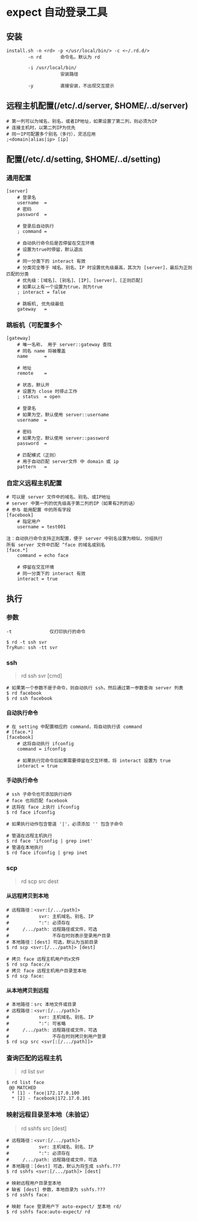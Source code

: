 # expect 自动登录工具

## 安装

```
install.sh -n <rd> -p </usr/local/bin/> -c <~/.rd.d/>
        -n rd       命令名，默认为 rd

        -i /usr/local/bin/
                    安装路径

        -y          直接安装，不出现交互提示
```

## 远程主机配置(/etc/<rd>.d/server, $HOME/.<rd>.d/server)

```
# 第一列可以为域名，别名，或者IP地址，如果设置了第二列，则必须为IP
# 连接主机时，以第二列IP为优先
# 同一IP可配置多个别名（多行），灵活应用
;<domain|alias|ip> [ip]
```

## 配置(/etc/<rd>.d/setting, $HOME/.<rd>.d/setting)


### 通用配置

```
[server]
    # 登录名
    username  =
    # 密码
    password  =

    # 登录后自动执行
    ; command =

    # 自动执行命令后是否停留在交互环境
    # 设置为true时停留，默认退出
    #
    # 同一分类下的 interact 有效
    # 分类完全等于 域名、别名、IP 时设置优先级最高，其次为 [server]，最后为正则匹配的分类
    # 优先级：[域名]、[别名]、[IP]、[server]、[正则匹配]
    # 如果以上有一个设置为true，则为true
    ; interact = false

    # 跳板机, 优先级最低
    gateway   =
```

### 跳板机（可配置多个
```
[gateway]
    # 唯一名称， 用于 server::gateway 查找
    # 同名 name 将被覆盖
    name      =

    # 地址
    remote    =

    # 状态，默认开
    # 设置为 close 时停止工作
    ; status  = open

    # 登录名
    # 如果为空，默认使用 server::username
    username  =

    # 密码
    # 如果为空，默认使用 server::password
    password  =

    # 匹配模式（正则）
    # 用于自动匹配 server文件 中 domain 或 ip
    pattern   =

```

### 自定义远程主机配置

```
# 可以是 server 文件中的域名、别名、或IP地址
# server 中第一列的优先级高于第二列的IP（如果有2列的话）
# 参与 能用配置 中的所有字段
[facebook]
    # 指定用户
    username = test001

注：自动执行命令支持正则配置，便于 server 中别名设置为相似，分组执行
所有 server 文件中匹配 ^face 的域名或别名
[face.*]
    command = echo face

    # 停留在交互环境
    # 同一分类下的 interact 有效
    interact = true
```

## 执行

### 参数

```
-t              仅打印执行的命令

$ rd -t ssh svr
TryRun: ssh -tt svr
```

### ssh

> rd ssh svr [cmd]

```
# 如果第一个参数不是子命令，则自动执行 ssh，然后通过第一参数查询 server 列表
$ rd facebook
$ rd ssh facebook
```

#### 自动执行命令

```
# 在 setting 中配置相应的 command，将自动执行该 command
# [face.*]
[facebook]
    # 这将自动执行 ifconfig
    command = ifconfig

    # 如果执行完命令后如果需要停留在交互环境，将 interact 设置为 true
    interact = true
```

#### 手动执行命令

```
# ssh 子命令也可添加执行动作
# face 也将匹配 facebook
# 这将在 face 上执行 ifconfig
$ rd face ifconfig

# 如果执行动作包含管道 '|'，必须添加 '' 包含子命令

# 管道在远程主机执行
$ rd face 'ifconfig | grep inet'
# 管道在本地执行
$ rd face ifconfig | grep inet
```

### scp

> rd scp src dest

#### 从远程拷贝到本地

```
# 远程路径：<svr:[/.../path]>
#           svr: 主机域名、别名、IP
#           ":": 必须存在
#     /.../path: 远程路径或文件，可选
#                不存在时则表示登录用户目录
# 本地路径：[dest] 可选，默认为当前目录
$ rd scp <svr:[/.../path]> [dest]

# 拷贝 face 远程主机用户的x文件
$ rd scp face:/x
# 拷贝 face 远程主机用户目录至本地
$ rd scp face:
```

#### 从本地拷贝到远程

```
# 本地路径：src 本地文件或目录
# 远程路径：<svr:[/.../path]>
#           svr: 主机域名、别名、IP
#           ":": 可省略
#     /.../path: 远程路径或文件，可选
#                不存在时则拷贝到用户登录
$ rd scp src <svr[:[/.../path]]>
```

### 查询匹配的远程主机

> rd list svr

```
$ rd list face
 @@ MATCHED
  * [1] - face|172.17.0.100
  * [2] - facebook|172.17.0.101
```

### 映射远程目录至本地（未验证）

> rd sshfs src [dest]

```
# 远程路径：<svr:[/.../path]>
#           svr: 主机域名、别名、IP
#           ":": 必须存在
#     /.../path: 远程路径或文件，可选
# 本地路径：[dest] 可选，默认为将生成 sshfs.???
$ rd sshfs <svr:[/.../path]> [dest]

# 映射远程用户目录至本地
# 缺省 [dest] 参数，本地目录为 sshfs.???
$ rd sshfs face:

# 映射 face 登录用户下 auto-expect/ 至本地 rd/
$ rd sshfs face:auto-expect/ rd
```
